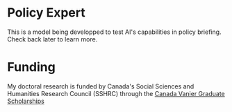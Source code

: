# Policy Expert
This is a model being developped to test AI's capabilities in policy briefing. Check back later to learn more.

# Funding
My doctoral research is funded by Canada's Social Sciences and Humanities Research Council (SSHRC) through the [Canada Vanier Graduate Scholarships](https://vanier.gc.ca/en/home-accueil.html)
